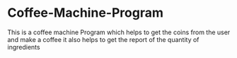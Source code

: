 # Coffee-Machine-Program
This is a coffee machine Program which helps to get the coins from the user and make a coffee it also helps to get the report of the quantity of ingredients 
